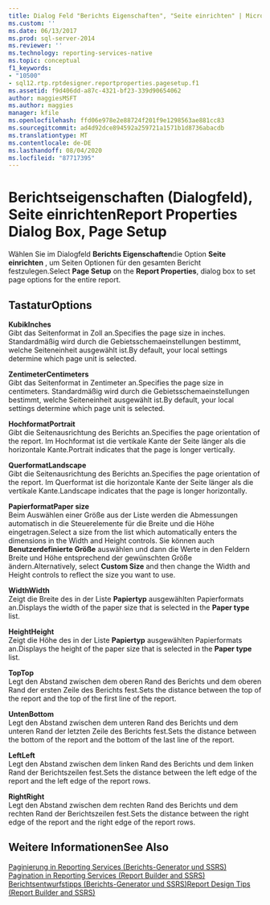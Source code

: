 ```yaml
---
title: Dialog Feld "Berichts Eigenschaften", "Seite einrichten" | Microsoft-Dokumentation
ms.custom: ''
ms.date: 06/13/2017
ms.prod: sql-server-2014
ms.reviewer: ''
ms.technology: reporting-services-native
ms.topic: conceptual
f1_keywords:
- "10500"
- sql12.rtp.rptdesigner.reportproperties.pagesetup.f1
ms.assetid: f9d406dd-a87c-4321-bf23-339d90654062
author: maggiesMSFT
ms.author: maggies
manager: kfile
ms.openlocfilehash: ffd06e978e2e88724f201f9e1298563ae881cc83
ms.sourcegitcommit: ad4d92dce894592a259721a1571b1d8736abacdb
ms.translationtype: MT
ms.contentlocale: de-DE
ms.lasthandoff: 08/04/2020
ms.locfileid: "87717395"
---
```

# <a name="report-properties-dialog-box-page-setup"></a><span data-ttu-id="be2e2-102">Berichtseigenschaften (Dialogfeld), Seite einrichten</span><span class="sxs-lookup"><span data-stu-id="be2e2-102">Report Properties Dialog Box, Page Setup</span></span>
  <span data-ttu-id="be2e2-103">Wählen Sie im Dialogfeld **Berichts Eigenschaften**die Option **Seite einrichten** , um Seiten Optionen für den gesamten Bericht festzulegen.</span><span class="sxs-lookup"><span data-stu-id="be2e2-103">Select **Page Setup** on the **Report Properties**, dialog box to set page options for the entire report.</span></span>  
  
## <a name="options"></a><span data-ttu-id="be2e2-104">Tastatur</span><span class="sxs-lookup"><span data-stu-id="be2e2-104">Options</span></span>  
 <span data-ttu-id="be2e2-105">**Kubik**</span><span class="sxs-lookup"><span data-stu-id="be2e2-105">**Inches**</span></span>  
 <span data-ttu-id="be2e2-106">Gibt das Seitenformat in Zoll an.</span><span class="sxs-lookup"><span data-stu-id="be2e2-106">Specifies the page size in inches.</span></span> <span data-ttu-id="be2e2-107">Standardmäßig wird durch die Gebietsschemaeinstellungen bestimmt, welche Seiteneinheit ausgewählt ist.</span><span class="sxs-lookup"><span data-stu-id="be2e2-107">By default, your local settings determine which page unit is selected.</span></span>  
  
 <span data-ttu-id="be2e2-108">**Zentimeter**</span><span class="sxs-lookup"><span data-stu-id="be2e2-108">**Centimeters**</span></span>  
 <span data-ttu-id="be2e2-109">Gibt das Seitenformat in Zentimeter an.</span><span class="sxs-lookup"><span data-stu-id="be2e2-109">Specifies the page size in centimeters.</span></span> <span data-ttu-id="be2e2-110">Standardmäßig wird durch die Gebietsschemaeinstellungen bestimmt, welche Seiteneinheit ausgewählt ist.</span><span class="sxs-lookup"><span data-stu-id="be2e2-110">By default, your local settings determine which page unit is selected.</span></span>  
  
 <span data-ttu-id="be2e2-111">**Hochformat**</span><span class="sxs-lookup"><span data-stu-id="be2e2-111">**Portrait**</span></span>  
 <span data-ttu-id="be2e2-112">Gibt die Seitenausrichtung des Berichts an.</span><span class="sxs-lookup"><span data-stu-id="be2e2-112">Specifies the page orientation of the report.</span></span> <span data-ttu-id="be2e2-113">Im Hochformat ist die vertikale Kante der Seite länger als die horizontale Kante.</span><span class="sxs-lookup"><span data-stu-id="be2e2-113">Portrait indicates that the page is longer vertically.</span></span>  
  
 <span data-ttu-id="be2e2-114">**Querformat**</span><span class="sxs-lookup"><span data-stu-id="be2e2-114">**Landscape**</span></span>  
 <span data-ttu-id="be2e2-115">Gibt die Seitenausrichtung des Berichts an.</span><span class="sxs-lookup"><span data-stu-id="be2e2-115">Specifies the page orientation of the report.</span></span> <span data-ttu-id="be2e2-116">Im Querformat ist die horizontale Kante der Seite länger als die vertikale Kante.</span><span class="sxs-lookup"><span data-stu-id="be2e2-116">Landscape indicates that the page is longer horizontally.</span></span>  
  
 <span data-ttu-id="be2e2-117">**Papierformat**</span><span class="sxs-lookup"><span data-stu-id="be2e2-117">**Paper size**</span></span>  
 <span data-ttu-id="be2e2-118">Beim Auswählen einer Größe aus der Liste werden die Abmessungen automatisch in die Steuerelemente für die Breite und die Höhe eingetragen.</span><span class="sxs-lookup"><span data-stu-id="be2e2-118">Select a size from the list which automatically enters the dimensions in the Width and Height controls.</span></span> <span data-ttu-id="be2e2-119">Sie können auch **Benutzerdefinierte Größe** auswählen und dann die Werte in den Feldern Breite und Höhe entsprechend der gewünschten Größe ändern.</span><span class="sxs-lookup"><span data-stu-id="be2e2-119">Alternatively, select **Custom Size** and then change the Width and Height controls to reflect the size you want to use.</span></span>  
  
 <span data-ttu-id="be2e2-120">**Width**</span><span class="sxs-lookup"><span data-stu-id="be2e2-120">**Width**</span></span>  
 <span data-ttu-id="be2e2-121">Zeigt die Breite des in der Liste **Papiertyp** ausgewählten Papierformats an.</span><span class="sxs-lookup"><span data-stu-id="be2e2-121">Displays the width of the paper size that is selected in the **Paper type** list.</span></span>  
  
 <span data-ttu-id="be2e2-122">**Height**</span><span class="sxs-lookup"><span data-stu-id="be2e2-122">**Height**</span></span>  
 <span data-ttu-id="be2e2-123">Zeigt die Höhe des in der Liste **Papiertyp** ausgewählten Papierformats an.</span><span class="sxs-lookup"><span data-stu-id="be2e2-123">Displays the height of the paper size that is selected in the **Paper type** list.</span></span>  
  
 <span data-ttu-id="be2e2-124">**Top**</span><span class="sxs-lookup"><span data-stu-id="be2e2-124">**Top**</span></span>  
 <span data-ttu-id="be2e2-125">Legt den Abstand zwischen dem oberen Rand des Berichts und dem oberen Rand der ersten Zeile des Berichts fest.</span><span class="sxs-lookup"><span data-stu-id="be2e2-125">Sets the distance between the top of the report and the top of the first line of the report.</span></span>  
  
 <span data-ttu-id="be2e2-126">**Unten**</span><span class="sxs-lookup"><span data-stu-id="be2e2-126">**Bottom**</span></span>  
 <span data-ttu-id="be2e2-127">Legt den Abstand zwischen dem unteren Rand des Berichts und dem unteren Rand der letzten Zeile des Berichts fest.</span><span class="sxs-lookup"><span data-stu-id="be2e2-127">Sets the distance between the bottom of the report and the bottom of the last line of the report.</span></span>  
  
 <span data-ttu-id="be2e2-128">**Left**</span><span class="sxs-lookup"><span data-stu-id="be2e2-128">**Left**</span></span>  
 <span data-ttu-id="be2e2-129">Legt den Abstand zwischen dem linken Rand des Berichts und dem linken Rand der Berichtszeilen fest.</span><span class="sxs-lookup"><span data-stu-id="be2e2-129">Sets the distance between the left edge of the report and the left edge of the report rows.</span></span>  
  
 <span data-ttu-id="be2e2-130">**Right**</span><span class="sxs-lookup"><span data-stu-id="be2e2-130">**Right**</span></span>  
 <span data-ttu-id="be2e2-131">Legt den Abstand zwischen dem rechten Rand des Berichts und dem rechten Rand der Berichtszeilen fest.</span><span class="sxs-lookup"><span data-stu-id="be2e2-131">Sets the distance between the right edge of the report and the right edge of the report rows.</span></span>  
  
## <a name="see-also"></a><span data-ttu-id="be2e2-132">Weitere Informationen</span><span class="sxs-lookup"><span data-stu-id="be2e2-132">See Also</span></span>  
 <span data-ttu-id="be2e2-133">[Paginierung in Reporting Services &#40;Berichts-Generator und SSRS&#41;](report-design/pagination-in-reporting-services-report-builder-and-ssrs.md) </span><span class="sxs-lookup"><span data-stu-id="be2e2-133">[Pagination in Reporting Services &#40;Report Builder  and SSRS&#41;](report-design/pagination-in-reporting-services-report-builder-and-ssrs.md) </span></span>  
 [<span data-ttu-id="be2e2-134">Berichtsentwurfstipps (Berichts-Generator und SSRS)</span><span class="sxs-lookup"><span data-stu-id="be2e2-134">Report Design Tips &#40;Report Builder and SSRS&#41;</span></span>](report-design/report-design-tips-report-builder-and-ssrs.md)  
  
  
